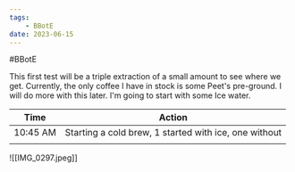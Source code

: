 ```yaml
---
tags: 
	- BBotE
date: 2023-06-15
---
```

#BBotE

This first test will be a triple extraction of a small amount to see where we get. Currently, the only coffee I have in stock is some Peet's pre-ground. I will do more with this later. I'm going to start with some Ice water.


| Time     | Action               |
| -------- | -------------------- |
| 10:45 AM | Starting a cold brew, 1 started with ice, one without |
|          |                      |


![[IMG_0297.jpeg]]